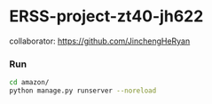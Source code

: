 # ERSS-project-zt40-jh622

collaborator: https://github.com/JinchengHeRyan

### Run

```bash
cd amazon/
python manage.py runserver --noreload
```
